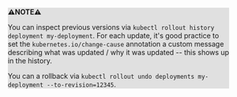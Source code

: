 <div style="margin:2em; background-color: #e0e0e0;">

<strong>⚠️NOTE️️️⚠️</strong>

You can inspect previous versions via `kubectl rollout history deployment my-deployment`. For each update, it's good practice to set the `kubernetes.io/change-cause` annotation a custom message describing what was updated / why it was updated -- this shows up in the history.

You can a rollback via `kubectl rollout undo deployments my-deployment --to-revision=12345`.
</div>

